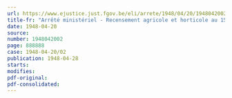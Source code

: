 ```yaml
---
url: https://www.ejustice.just.fgov.be/eli/arrete/1948/04/20/1948042002/justel
title-fr: "Arrêté ministériel - Recensement agricole et horticole au 15 mai 1948"
date: 1948-04-20
source:
number: 1948042002
page: 888888
case: 1948-04-20/02
publication: 1948-04-28
starts:
modifies:
pdf-original:
pdf-consolidated:
---
```


